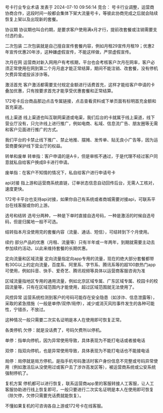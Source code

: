 号卡行业专业术语
发表于 2024-07-10 09:56:14
竞合：
号卡行业调整，运营商协商合作，这段时间一般都会集体下架大流量号卡，等彼此协商完成之后就会陆续恢复上架以及出现新的套餐。

协议期
协议期也叫合约期，是要求客户使用满x月才行，提前改套餐或注销需要支付违约金。

二次包装
二次包装就是自己擅自宣传套餐内容，例如月租29宣传月租19；优惠2年宣传优惠20年涉，这种嫌虚假宣传，不能这样做，严禁虚假宣传。

次月在网
运营商对新入网用户有考核期，平台也会考核客户次月在网率，客户必须正常使用在网到第二个月月底才能正常结算，期间不能注销、改套餐，没有停机欠费异常或投诉涉诈等。

激活首充
客户激活都需要支付规定金额进行话费首充，这样才能给客户申请的卡叠加优惠，只有按要求首充才能享受优惠套餐和正常结算。

172号卡后台商品那边点击专属链接，点击查看资料或下单页面有标明首充金额和首充渠道。

线上渠道
线上渠道也叫互联网渠道或电渠，我们后台的卡就属于线上渠道，线下营业厅没有，只允许线上进行推广，例如电商、私域、信息流广告、朋友圈等无需和客户见面进行推广的方式。

我们平台的卡禁止线下推广、禁止地推、摆摊、发传单、贴无良小广告等，因为运营商要保护线下营业厅的权益。

转单和废单
转单指：客户申请的是A卡，但是审核不通过，于是代理不经过客户同意就私自给客户换成B卡进行申请。

废单指：在客户不知情的情况下，私自给客户进行申请号卡

api对接
指上游和运营商系统直链，订单状态信息自动回传后台，无需人工核对，速度更快。

172号卡平台也支持api对接，如果你自己有系统或者商城需要对接api，可联系平台在线客服或你的上游。

选号和结转
选号分两种，一种是下单时直接自选号码，一种是激活的时候自选号码，但是归属地一般不可选。

结转指本月没使用完的套餐内容（流量、通话、短信），可结转到下个月使用。

续约
部分产品的优惠（月租、流量等）只有半年或一年两年，到期就需要主动去参加续约活动，以此来维持套餐的长期优惠。

定向流量和区域流量
定向流量指定向app专用的流量，现在的绝大部分套餐都带有30G以上的定向流量，百度系、阿里系、字节系、腾讯系等的超100款热门app可使用，例如抖音、快手、爱奇艺、腾讯视频等具体以运营商客服咨询为准

区域流量指地区专用的通用流量，例如北京区域专属、广东区域专属、校园卡的校园流量等，只有在区域范围内才能使用，超过区域范围就无法使用了。

风控异常
运营系统检测到客户的号码可能存在安全隐患（如涉诈、信息泄露等），采取的紧急措施（一般是单停/双停/局停），减少或消灭风险事件发生的各种可能性，宁错杀，不放过。

这种情况一般只需要二次实名证明是本人在使用即可恢复正常。

各类停机
欠停：就是没话费了，号码欠费所以停机。

单停：指单向停机，因为异常使用导致，具体表现为不能打电话或者接电话

双停：指双向停机，也是异常使用导致，具体表现为不能打电话也不能接电话

局停：局停就是局方停机，是指手机号码激活时客户身份信息不完整或号码异常使用（例如激活后从没使用过或客户去了涉诈高发区等），被运营商系统或公安系统强制停机了。

复机方案
停机都可以进行恢复，联系运营商app里的客服转接人工客服，让人工客服协助进行线上恢复即可，一般只要进行二次实名证明是本人在使用即可恢复（除欠停，欠停只需要充话费就能恢复）。

不懂如果复机的可咨询各自上游或172号卡在线客服。